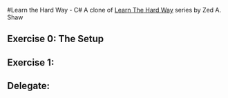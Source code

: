 #Learn the Hard Way - C#
A clone of [Learn The Hard Way](https://learnthehardway.org) series by Zed A. Shaw

## Exercise 0: The Setup

## Exercise 1: 

## Delegate: